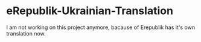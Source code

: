 eRepublik-Ukrainian-Translation
===============================
I am not working on this project anymore, bacause of Erepublik has it's own translation now.
